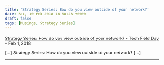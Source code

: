 ```yaml
---
title: 'Strategy Series: How do you view outside of your network?'
date: Sat, 10 Feb 2018 16:58:28 +0000
draft: false
tags: [Musings, Strategy Series]
---
```



#### 
[Strategy Series: How do you view outside of your network? - Tech Field Day](http://techfieldday.com/2018/strategy-series-view-network/ "") - <time datetime="2018-02-12 08:23:05">Feb 1, 2018</time>

\[…\] Strategy Series: How do you view outside of your network? \[…\]
<hr />
